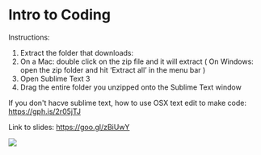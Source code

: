 # Intro to Coding

Instructions:

1. Extract the folder that downloads:
2. On a Mac: double click on the zip file and it will extract
  ( On Windows: open the zip folder and hit ‘Extract all’ in the menu bar )
3. Open Sublime Text 3
4. Drag the entire folder you unzipped onto the Sublime Text window

If you don't hacve sublime text, how to use OSX text edit to make code:
https://gph.is/2r05jTJ

Link to slides: https://goo.gl/zBiUwY

![](sample.png)
